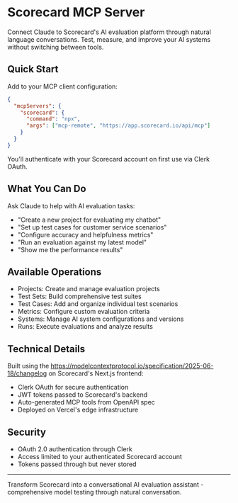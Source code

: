 # Scorecard MCP Server

Connect Claude to Scorecard's AI evaluation platform through natural language conversations.
Test, measure, and improve your AI systems without switching between tools.

## Quick Start

Add to your MCP client configuration:

```json
{
  "mcpServers": {
    "scorecard": {
      "command": "npx",
      "args": ["mcp-remote", "https://app.scorecard.io/api/mcp"]
    }
  }
}
```

You'll authenticate with your Scorecard account on first use via Clerk OAuth.

## What You Can Do

Ask Claude to help with AI evaluation tasks:

- "Create a new project for evaluating my chatbot"
- "Set up test cases for customer service scenarios"
- "Configure accuracy and helpfulness metrics"
- "Run an evaluation against my latest model"
- "Show me the performance results"

## Available Operations

- Projects: Create and manage evaluation projects
- Test Sets: Build comprehensive test suites
- Test Cases: Add and organize individual test scenarios
- Metrics: Configure custom evaluation criteria
- Systems: Manage AI system configurations and versions
- Runs: Execute evaluations and analyze results

## Technical Details

Built using the https://modelcontextprotocol.io/specification/2025-06-18/changelog on
Scorecard's Next.js frontend:
- Clerk OAuth for secure authentication
- JWT tokens passed to Scorecard's backend
- Auto-generated MCP tools from OpenAPI spec
- Deployed on Vercel's edge infrastructure

## Security

- OAuth 2.0 authentication through Clerk
- Access limited to your authenticated Scorecard account
- Tokens passed through but never stored

---
Transform Scorecard into a conversational AI evaluation assistant - comprehensive model
testing through natural conversation.
